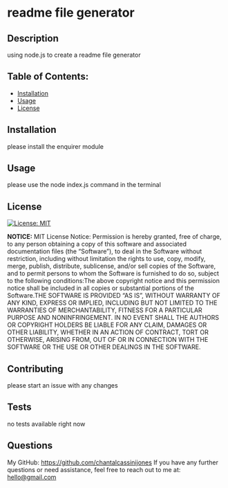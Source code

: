 # readme file generator
 ## Description 
 using node.js to create a readme file generator
 ## Table of Contents: 
 - [Installation](#installation)
 - [Usage](#usage)
 - [License](#license)
 ## Installation 
 please install the enquirer module 
 ## Usage 
 please use the node index.js command in the terminal
 ## License 
 [![License: MIT](https://img.shields.io/badge/License-MIT-yellow.svg)](https://opensource.org/licenses/MIT)

**NOTICE:**
MIT License Notice: Permission is hereby granted, free of charge, to any person obtaining a copy of this software and associated documentation files (the “Software”), to deal in the Software without restriction, including without limitation the rights to use, copy, modify, merge, publish, distribute, sublicense, and/or sell copies of the Software, and to permit persons to whom the Software is furnished to do so, subject to the following conditions:The above copyright notice and this permission notice shall be included in all copies or substantial portions of the Software.THE SOFTWARE IS PROVIDED “AS IS”, WITHOUT WARRANTY OF ANY KIND, EXPRESS OR IMPLIED, INCLUDING BUT NOT LIMITED TO THE WARRANTIES OF MERCHANTABILITY, FITNESS FOR A PARTICULAR PURPOSE AND NONINFRINGEMENT. IN NO EVENT SHALL THE AUTHORS OR COPYRIGHT HOLDERS BE LIABLE FOR ANY CLAIM, DAMAGES OR OTHER LIABILITY, WHETHER IN AN ACTION OF CONTRACT, TORT OR OTHERWISE, ARISING FROM, OUT OF OR IN CONNECTION WITH THE SOFTWARE OR THE USE OR OTHER DEALINGS IN THE SOFTWARE.
 ## Contributing 
 please start an issue with any changes
 ## Tests 
 no tests available right now
 ## Questions 
 My GitHub: https://github.com/chantalcassinijones 
 If you have any further questions or need assistance, feel free to reach out to me at: hello@gmail.com 
 